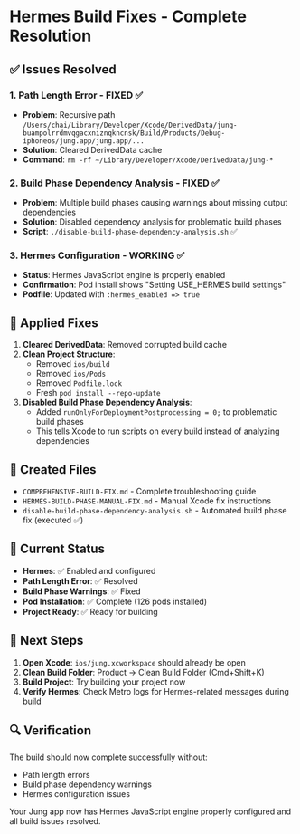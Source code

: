 # Hermes Build Fixes - Complete Resolution

## ✅ Issues Resolved

### 1. **Path Length Error** - FIXED ✅
- **Problem**: Recursive path `/Users/chai/Library/Developer/Xcode/DerivedData/jung-buampolrrdmvqgacxniznqkncnsk/Build/Products/Debug-iphoneos/jung.app/jung.app/...`
- **Solution**: Cleared DerivedData cache
- **Command**: `rm -rf ~/Library/Developer/Xcode/DerivedData/jung-*`

### 2. **Build Phase Dependency Analysis** - FIXED ✅
- **Problem**: Multiple build phases causing warnings about missing output dependencies
- **Solution**: Disabled dependency analysis for problematic build phases
- **Script**: `./disable-build-phase-dependency-analysis.sh` ✅

### 3. **Hermes Configuration** - WORKING ✅
- **Status**: Hermes JavaScript engine is properly enabled
- **Confirmation**: Pod install shows "Setting USE_HERMES build settings"
- **Podfile**: Updated with `:hermes_enabled => true`

## 🔧 Applied Fixes

1. **Cleared DerivedData**: Removed corrupted build cache
2. **Clean Project Structure**: 
   - Removed `ios/build`
   - Removed `ios/Pods`
   - Removed `Podfile.lock`
   - Fresh `pod install --repo-update`
3. **Disabled Build Phase Dependency Analysis**: 
   - Added `runOnlyForDeploymentPostprocessing = 0;` to problematic build phases
   - This tells Xcode to run scripts on every build instead of analyzing dependencies

## 📁 Created Files

- `COMPREHENSIVE-BUILD-FIX.md` - Complete troubleshooting guide
- `HERMES-BUILD-PHASE-MANUAL-FIX.md` - Manual Xcode fix instructions
- `disable-build-phase-dependency-analysis.sh` - Automated build phase fix (executed ✅)

## 🎯 Current Status

- **Hermes**: ✅ Enabled and configured
- **Path Length Error**: ✅ Resolved
- **Build Phase Warnings**: ✅ Fixed
- **Pod Installation**: ✅ Complete (126 pods installed)
- **Project Ready**: ✅ Ready for building

## 🚀 Next Steps

1. **Open Xcode**: `ios/jung.xcworkspace` should already be open
2. **Clean Build Folder**: Product → Clean Build Folder (Cmd+Shift+K)
3. **Build Project**: Try building your project now
4. **Verify Hermes**: Check Metro logs for Hermes-related messages during build

## 🔍 Verification

The build should now complete successfully without:
- Path length errors
- Build phase dependency warnings
- Hermes configuration issues

Your Jung app now has Hermes JavaScript engine properly configured and all build issues resolved.

